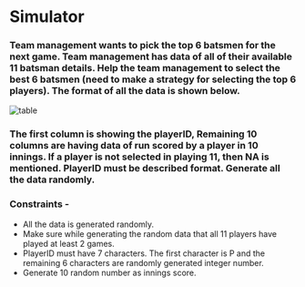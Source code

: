 # Simulator
### Team management wants to pick the top 6 batsmen for the next game. Team management has data of all of their available 11 batsman details. Help the team management to select the best 6 batsmen (need to make a strategy for selecting the top 6 players). The format of all the data is shown below. 

![table](https://user-images.githubusercontent.com/80264736/170811491-bbf93118-11e9-41d7-9bde-ed208c4f629a.jpg)

### The first column is showing the playerID, Remaining 10 columns are having data of run scored by a player in 10 innings. If a player is not selected in playing 11, then NA is mentioned. PlayerID must be described format. Generate all the data randomly.

### Constraints -
- All the data is generated randomly.
- Make sure while generating the random data that all 11 players have played at least 2 games.
- PlayerID must have 7 characters. The first character is P and the remaining 6 characters are randomly generated integer number.
- Generate 10 random number as innings score.
